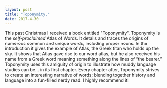 ```yaml
---
layout: post
title: "Toponymity."
date: 2017-4-30
---
```

This past Christmas I received a book entitled "Toponymity". Toponymity is the *self-proclaimed* Atlas of Words. It details and traces the origins of numerous common and unique words, including proper nouns. In the introduction it gives the example of Atlas, the Greek titan who holds up the sky. It shows that Atlas gave rise to our word atlas, but he also received his name from a Greek word meaning something along the lines of “the bearer.” Toponymity uses this amiguity of origin to illustrate how muddy language studies can be... in its first chapter. Every chapter after, Toponymity strives to create an interesting narrative of words; blending together history and language into a fun-filled nerdy read. I highly recommend it!